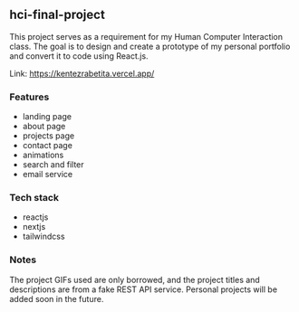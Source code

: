 ## hci-final-project

This project serves as a requirement for my Human Computer Interaction class. The goal is to design and create a prototype of my personal portfolio and convert it to code using React.js.

Link: https://kentezrabetita.vercel.app/

### Features

- landing page
- about page
- projects page
- contact page
- animations
- search and filter
- email service

### Tech stack

- reactjs
- nextjs
- tailwindcss

### Notes

The project GIFs used are only borrowed, and the project titles and descriptions are from a fake REST API service. Personal projects will be added soon in the future.
